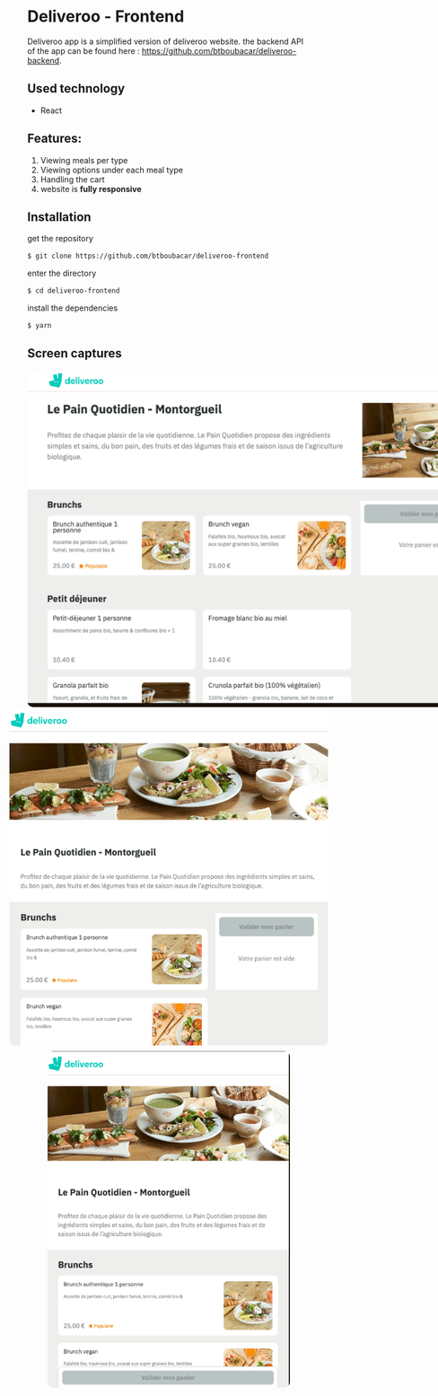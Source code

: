 # Deliveroo - Frontend

Deliveroo app is a simplified version of deliveroo website. the backend API of the app can be found here : https://github.com/btboubacar/deliveroo-backend.

## Used technology

- React

## Features:

1. Viewing meals per type
2. Viewing options under each meal type
3. Handling the cart
4. website is **fully responsive**

## Installation

get the repository

```bash
$ git clone https://github.com/btboubacar/deliveroo-frontend
```

enter the directory

```bash
$ cd deliveroo-frontend
```

install the dependencies

```bash
$ yarn
```

## Screen captures

<div>
<img src="./src/assets/captures/front1.gif" alt="animation 1" style="max-width: 90vw; height: 600px; border-radius: 10px">
</div>
<div style= "display: flex; flex-direction: column; align-items: center; gap : 10px">
<img src="./src/assets/captures/front2.gif" alt="animation 2" style="max-width: 60vw; height: 600px; border-radius: 10px">
<img src="./src/assets/captures/front3.gif" alt="animation 3" style="max-width: 60vw; height: 600px; border-radius: 10px">
</div>
